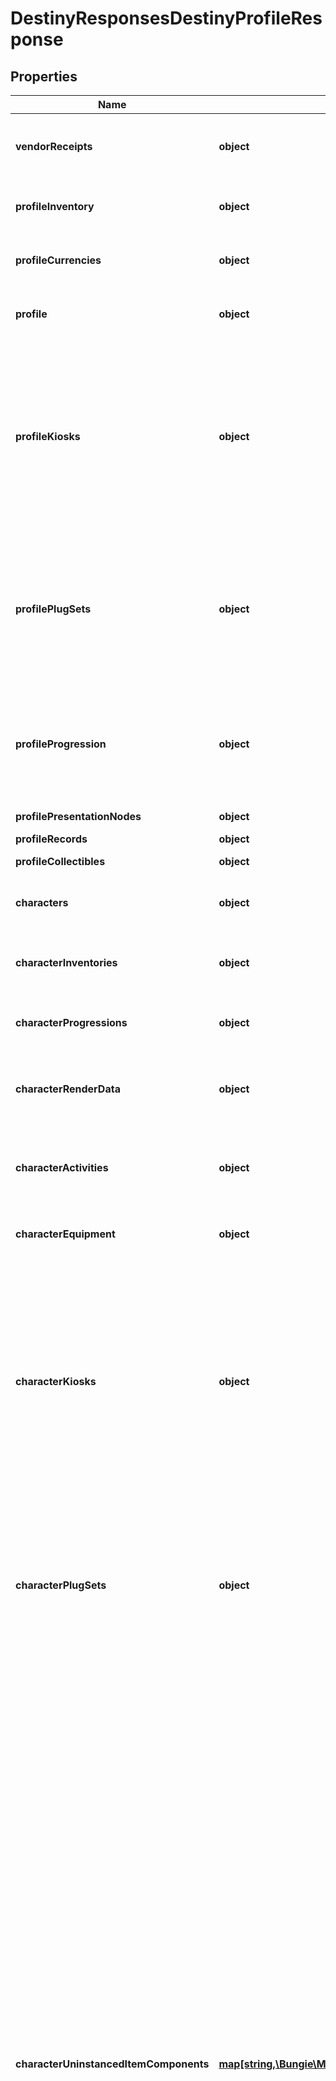 # DestinyResponsesDestinyProfileResponse

## Properties
Name | Type | Description | Notes
------------ | ------------- | ------------- | -------------
**vendorReceipts** | **object** | Recent, refundable purchases you have made from vendors. When will you use it? Couldn&#39;t say...  COMPONENT TYPE: VendorReceipts | [optional] 
**profileInventory** | **object** | The profile-level inventory of the Destiny Profile.  COMPONENT TYPE: ProfileInventories | [optional] 
**profileCurrencies** | **object** | The profile-level currencies owned by the Destiny Profile.  COMPONENT TYPE: ProfileCurrencies | [optional] 
**profile** | **object** | The basic information about the Destiny Profile (formerly \&quot;Account\&quot;).  COMPONENT TYPE: Profiles | [optional] 
**profileKiosks** | **object** | Items available from Kiosks that are available Profile-wide (i.e. across all characters)  This component returns information about what Kiosk items are available to you on a *Profile* level. It is theoretically possible for Kiosks to have items gated by specific Character as well. If you ever have those, you will find them on the characterKiosks property.  COMPONENT TYPE: Kiosks | [optional] 
**profilePlugSets** | **object** | When sockets refer to reusable Plug Sets (see DestinyPlugSetDefinition for more info), this is the set of plugs and their states that are profile-scoped.  This comes back with ItemSockets, as it is needed for a complete picture of the sockets on requested items.  COMPONENT TYPE: ItemSockets | [optional] 
**profileProgression** | **object** | When we have progression information - such as Checklists - that may apply profile-wide, it will be returned here rather than in the per-character progression data.  COMPONENT TYPE: ProfileProgression | [optional] 
**profilePresentationNodes** | **object** | COMPONENT TYPE: PresentationNodes | [optional] 
**profileRecords** | **object** | COMPONENT TYPE: Records | [optional] 
**profileCollectibles** | **object** | COMPONENT TYPE: Collectibles | [optional] 
**characters** | **object** | Basic information about each character, keyed by the CharacterId.  COMPONENT TYPE: Characters | [optional] 
**characterInventories** | **object** | The character-level non-equipped inventory items, keyed by the Character&#39;s Id.  COMPONENT TYPE: CharacterInventories | [optional] 
**characterProgressions** | **object** | Character-level progression data, keyed by the Character&#39;s Id.  COMPONENT TYPE: CharacterProgressions | [optional] 
**characterRenderData** | **object** | Character rendering data - a minimal set of info needed to render a character in 3D - keyed by the Character&#39;s Id.  COMPONENT TYPE: CharacterRenderData | [optional] 
**characterActivities** | **object** | Character activity data - the activities available to this character and its status, keyed by the Character&#39;s Id.  COMPONENT TYPE: CharacterActivities | [optional] 
**characterEquipment** | **object** | The character&#39;s equipped items, keyed by the Character&#39;s Id.  COMPONENT TYPE: CharacterEquipment | [optional] 
**characterKiosks** | **object** | Items available from Kiosks that are available to a specific character as opposed to the account as a whole. It must be combined with data from the profileKiosks property to get a full picture of the character&#39;s available items to check out of a kiosk.  This component returns information about what Kiosk items are available to you on a *Character* level. Usually, kiosk items will be earned for the entire Profile (all characters) at once. To find those, look in the profileKiosks property.  COMPONENT TYPE: Kiosks | [optional] 
**characterPlugSets** | **object** | When sockets refer to reusable Plug Sets (see DestinyPlugSetDefinition for more info), this is the set of plugs and their states, per character, that are character-scoped.  This comes back with ItemSockets, as it is needed for a complete picture of the sockets on requested items.  COMPONENT TYPE: ItemSockets | [optional] 
**characterUninstancedItemComponents** | [**map[string,\Bungie\Model\DestinyBaseItemComponentSetOfuint32]**](DestinyBaseItemComponentSetOfuint32.md) | Do you ever get the feeling that a system was designed *too* flexibly? That it can be used in so many different ways that you end up being unable to provide an easy to use abstraction for the mess that&#39;s happening under the surface?  Let&#39;s talk about character-specific data that might be related to items without instances. These two statements are totally unrelated, I promise.  At some point during D2, it was decided that items - such as Bounties - could be given to characters and *not* have instance data, but that *could* display and even use relevant state information on your account and character.  Up to now, any item that had meaningful dependencies on character or account state had to be instanced, and thus \&quot;itemComponents\&quot; was all that you needed: it was keyed by item&#39;s instance IDs and provided the stateful information you needed inside.  Unfortunately, we don&#39;t live in such a magical world anymore. This is information held on a per-character basis about non-instanced items that the characters have in their inventory - or that reference character-specific state information even if it&#39;s in Account-level inventory - and the values related to that item&#39;s state in relation to the given character.  To give a concrete example, look at a Moments of Triumph bounty. They exist in a character&#39;s inventory, and show/care about a character&#39;s progression toward completing the bounty. But the bounty itself is a non-instanced item, like a mod or a currency. This returns that data for the characters who have the bounty in their inventory.  I&#39;m not crying, you&#39;re crying Okay we&#39;re both crying but it&#39;s going to be okay I promise Actually I shouldn&#39;t promise that, I don&#39;t know if it&#39;s going to be okay | [optional] 
**characterPresentationNodes** | **object** | COMPONENT TYPE: PresentationNodes | [optional] 
**characterRecords** | **object** | COMPONENT TYPE: Records | [optional] 
**characterCollectibles** | **object** | COMPONENT TYPE: Collectibles | [optional] 
**itemComponents** | **object** | Information about instanced items across all returned characters, keyed by the item&#39;s instance ID.  COMPONENT TYPE: [See inside the DestinyItemComponentSet contract for component types.] | [optional] 
**characterCurrencyLookups** | **object** | A \&quot;lookup\&quot; convenience component that can be used to quickly check if the character has access to items that can be used for purchasing.  COMPONENT TYPE: CurrencyLookups | [optional] 

[[Back to Model list]](../README.md#documentation-for-models) [[Back to API list]](../README.md#documentation-for-api-endpoints) [[Back to README]](../README.md)


